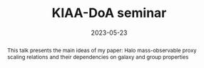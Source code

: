 ---
title: KIAA-DoA seminar

event: KIAA-DoA seminar
event_url: https://kiaa.pku.edu.cn/info/1025/8931.htm

location: Online
address:
  street: 
  city: 
  region:
  postcode: 
  country: 

abstract: 'This talk presents the main ideas of my paper: Halo mass-observable proxy scaling relations and their dependencies on galaxy and group properties'

# Talk start and end times.
#   End time can optionally be hidden by prefixing the line with `#`.

date: '2023-05-23'
date_end: '2023-05-23'

# Schedule page publish date (NOT talk date).
publishDate: '2023-05-23'

authors:
  - admin

# Is this a featured talk? (true/false)
featured: false
preview_only: true

image:
  caption: 'Image credit: [**KIAA website**]'
  focal_point: Right

---